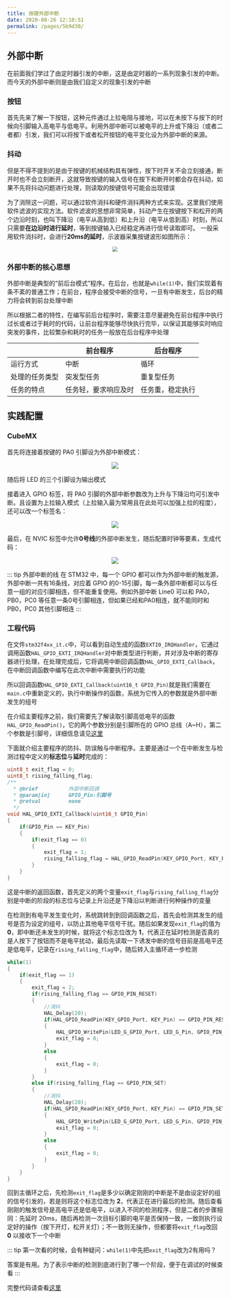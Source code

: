 ```yaml
---
title: 按键外部中断
date: 2020-08-26 12:10:51
permalink: /pages/5b9d30/
---
```

## 外部中断

在前面我们学过了由定时器引发的中断，这是由定时器的一系列现象引发的中断。而今天的外部中断则是由我们自定义的现象引发的中断

### 按钮

首先先来了解一下按钮，这种元件通过上拉电阻与接地，可以在未按下与按下的时候向引脚输入高电平与低电平。利用外部中断可以被电平的上升或下降沿（或者二者都）引发，我们可以将按下或者松开按钮的电平变化设为外部中断的来源。

### 抖动

但是不得不提到的是由于按键的机械结构具有弹性，按下时开关不会立刻接通，断开时也不会立刻断开，这就导致按键的输入信号在按下和断开时都会存在抖动，如果不先将抖动问题进行处理，则读取的按键信号可能会出现错误

为了消除这一问题，可以通过软件消抖和硬件消抖两种方式来实现。这里我们使用软件滤波的实现方法。软件滤波的思想非常简单，抖动产生在按键按下和松开的两个边沿时刻，也叫下降沿（电平从高到低）和上升沿（电平从低到高）时刻，所以只需要**在边沿时进行延时**，等到按键输入已经稳定再进行信号读取即可。
一般采用软件消抖时，会进行**20ms的延时**，示波器采集按键波形如图所示：

<div align=center style="zoom:75%"><img src="https://cdn.jsdelivr.net/gh/CHANShu0508/images_shack/images/20200826160016.jpg"/></div>

### 外部中断的核心思想

外部中断是典型的“前后台模式”程序。在后台，也就是`while(1)`中，我们实现着有条不紊的普通工作；在前台，程序会接受中断的信号，一旦有中断发生，后台的精力将会转到前台处理中断

所以根据二者的特性，在编写前后台程序时，需要注意尽量避免在前台程序中执行过长或者过于耗时的代码，让前台程序能够尽快执行完毕，以保证其能够实时响应突发的事件，比较繁杂和耗时的任务一般放在后台程序中处理

|                | 前台程序             | 后台程序         |
| -------------- | -------------------- | ---------------- |
| 运行方式       | 中断                 | 循环             |
| 处理的任务类型 | 突发型任务           | 重复型任务       |
| 任务的特点     | 任务轻，要求响应及时 | 任务重，稳定执行 |

## 实践配置

### CubeMX

首先将连接着按键的 PA0 引脚设为外部中断模式：

<div align=center><img src="https://cdn.jsdelivr.net/gh/CHANShu0508/images_shack/images/20200826161548.png"/></div>

随后将 LED 的三个引脚设为输出模式

接着进入 GPIO 标签，将 PA0 引脚的外部中断参数改为上升与下降沿均可引发中断。且设置为上拉输入模式（上拉输入最为常用且在此处可以加强上拉的程度），还可以改一个标签名：

<div align=center><img src="https://cdn.jsdelivr.net/gh/CHANShu0508/images_shack/images/20200826161732.png"/></div>

最后，在 NVIC 标签中允许**0号线**的外部中断发生，随后配置时钟等要素，生成代码：

<div align=center><img src="https://cdn.jsdelivr.net/gh/CHANShu0508/images_shack/images/20200826161944.png"/></div>

::: tip 外部中断的线
在 STM32 中，每一个 GPIO 都可以作为外部中断的触发源，外部中断一共有16条线，对应着 GPIO 的0-15引脚，每一条外部中断都可以与任意一组的对应引脚相连，但不能重复使用。例如外部中断 Line0 可以和 PA0，PB0，PC0 等任意一条0号引脚相连，但如果已经和PA0相连，就不能同时和 PB0，PC0 其他引脚相连
:::

### 工程代码

在文件`stm32f4xx_it.c`中，可以看到自动生成的函数`EXTI0_IRQHandler`，它通过调用函数`HAL_GPIO_EXTI_IRQHandler`对中断类型进行判断，并对涉及中断的寄存器进行处理，在处理完成后，它将调用中断回调函数`HAL_GPIO_EXTI_Callback`，在中断回调函数中编写在此次中断中需要执行的功能

所以回调函数`HAL_GPIO_EXTI_Callback(uint16_t GPIO_Pin)`就是我们需要在`main.c`中重新定义的，执行中断操作的函数，系统为它传入的参数就是外部中断发生的组号

在介绍主要程序之前，我们需要先了解读取引脚高低电平的函数`HAL_GPIO_ReadPin()`，它的两个参数分别是引脚所在的 GPIO 总线（A~H），第二个参数是引脚号，详细信息请见[这里](/pages/67ee08/#hal-gpio-readpin)

下面就介绍主要程序的防抖、防误触与中断程序。主要是通过一个在中断发生与检测过程中定义的**标志位**与**延时**完成的：

```c
uint8_t exit_flag = 0;
uint8_t rising_falling_flag;
/**
  * @brief          外部中断回调
  * @param[in]      GPIO_Pin:引脚号
  * @retval         none
  */
void HAL_GPIO_EXTI_Callback(uint16_t GPIO_Pin)
{
    if(GPIO_Pin == KEY_Pin)
    {
        if(exit_flag == 0)
        {
            exit_flag = 1;
            rising_falling_flag = HAL_GPIO_ReadPin(KEY_GPIO_Port, KEY_Pin);
        }
    }
}
```

这是中断的返回函数，首先定义的两个变量`exit_flag`与`rising_falling_flag`分别是中断的阶段的标志位与记录上升沿还是下降沿以判断进行何种操作的变量

在检测到有电平发生变化时，系统跳转到到回调函数之后，首先会检测其发生的组号是否为设定的组号，以防止其他电平信号干扰。随后如果发现`exit_flag`的值为 **0**，即中断还未发生的时候，就将这个标志位改为 **1**，代表正在延时检测是否真的是人按下了按钮而不是电平扰动，最后先读取一下诱发中断的信号目前是高电平还是低电平，记录在`rising_falling_flag`中，随后转入主循环进一步检测

```c
while(1)
{
    if(exit_flag == 1)
    {
        exit_flag = 2;
        if(rising_falling_flag == GPIO_PIN_RESET)
        {
            //消抖
            HAL_Delay(20);
            if(HAL_GPIO_ReadPin(KEY_GPIO_Port, KEY_Pin) == GPIO_PIN_RESET)
            {
                HAL_GPIO_WritePin(LED_G_GPIO_Port, LED_G_Pin, GPIO_PIN_SET);
                exit_flag = 0;
            }
            else
            {
                exit_flag = 0;
            }
        }
        else if(rising_falling_flag == GPIO_PIN_SET)
        {
            //消抖
            HAL_Delay(20);
            if(HAL_GPIO_ReadPin(KEY_GPIO_Port, KEY_Pin) == GPIO_PIN_SET)
            {
                HAL_GPIO_WritePin(LED_G_GPIO_Port, LED_G_Pin, GPIO_PIN_RESET);
                exit_flag = 0;
            }
            else
            {
                exit_flag = 0;
            }
        }
    }
}
```

回到主循环之后，先检测`exit_flag`是多少以确定刚刚的中断是不是由设定好的组的信号引发的，若是则将这个标志位改为 **2**，代表正在进行最后的检测。随后查看刚刚的触发信号是高电平还是低电平，以进入不同的检测程序，但是二者的步骤相同：先延时 20ms，随后再检测一次目标引脚的电平是否保持一致，一致则执行设定好的操作（按下开灯，松开关灯）；不一致则无操作，但都要将`exit_flag`改回 **0** 以接收下一个中断

::: tip
第一次看的时候，会有种疑问：`while(1)`中先把`exit_flag`改为2有用吗？

答案是有用。为了表示中断的检测到底进行到了哪一个阶段，便于在调试的时候查看
:::

完整代码请查看[这里](https://github.com/RoboMaster/Development-Board-C-Examples/blob/master/6.key_exit/Src/main.c)